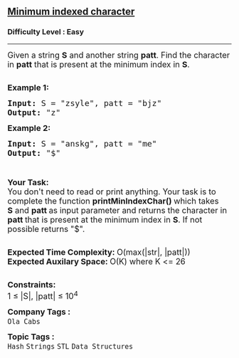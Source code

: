 <h2><a href="https://practice.geeksforgeeks.org/problems/minimum-indexed-character0221/0">Minimum indexed character</a></h2><h3>Difficulty Level : Easy</h3><hr><div class="problems_problem_content__Xm_eO"><p><span style="font-size:18px">Given a string <strong>S</strong>&nbsp;and another string&nbsp;<strong>patt</strong>. Find the character in&nbsp;<strong>patt</strong>&nbsp;that is present at the minimum index in <strong>S</strong>.</span><br>
&nbsp;</p>

<p><span style="font-size:18px"><strong>Example 1:</strong></span></p>

<pre><span style="font-size:18px"><strong>Input: </strong>S = "zsyle", patt = "bjz"
<strong>Output: </strong>"z"</span>
</pre>

<p><span style="font-size:18px"><strong>Example 2:</strong></span></p>

<pre><span style="font-size:18px"><strong>Input: </strong>S = "anskg", patt = "me"
<strong>Output: </strong>"$"</span>
</pre>

<p>&nbsp;</p>

<p><span style="font-size:18px"><strong>Your Task:</strong><br>
You don't need to read or print anything. Your task is to complete the function&nbsp;<strong>printMinIndexChar()&nbsp;</strong>which takes <strong>S</strong>&nbsp;and <strong>patt&nbsp;</strong>as input parameter and returns the character in<strong> patt&nbsp;</strong>that is present at the minimum index in <strong>S</strong>. If not possible returns "$".</span><br>
&nbsp;</p>

<p><span style="font-size:18px"><strong>Expected Time Complexity:&nbsp;</strong>O(max(|str|, |patt|))<br>
<strong>Expected Auxilary Space:&nbsp;</strong>O(K) where K &lt;= 26</span><br>
&nbsp;</p>

<p><span style="font-size:18px"><strong>Constraints:</strong><br>
1 ≤ |S|, |patt| ≤ 10<sup>4</sup></span></p>
</div><p><span style=font-size:18px><strong>Company Tags : </strong><br><code>Ola Cabs</code>&nbsp;<br><p><span style=font-size:18px><strong>Topic Tags : </strong><br><code>Hash</code>&nbsp;<code>Strings</code>&nbsp;<code>STL</code>&nbsp;<code>Data Structures</code>&nbsp;